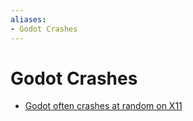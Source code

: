 ```yaml
---
aliases:
- Godot Crashes
---
```


# Godot Crashes

- [Godot often crashes at random on X11](godot-x11-crash.md)
